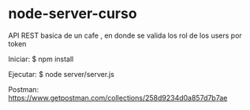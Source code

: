 # node-server-curso
API REST basica de un cafe , en donde se valida los rol de los users por token

Iniciar:
$ npm install 

Ejecutar:
$ node server/server.js

Postman:
https://www.getpostman.com/collections/258d9234d0a857d7b7ae
